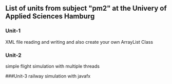 
## List of units from subject "pm2" at the Univery of Applied Sciences Hamburg

### Unit-1
XML file reading and writing and also create your own ArrayList Class

### Unit-2
simple flight simulation with multiple threads

###Unit-3
railway simulation with javafx
